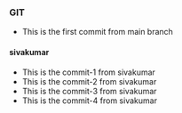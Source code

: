### GIT
* This is the first commit from main branch

#### sivakumar
* This is the commit-1 from sivakumar
* This is the commit-2 from sivakumar
* This is the commit-3 from sivakumar
* This is the commit-4 from sivakumar
